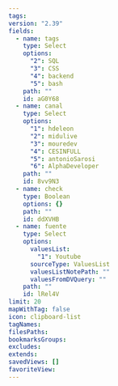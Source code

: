 ```yaml
---
tags: 
version: "2.39"
fields:
  - name: tags
    type: Select
    options:
      "2": SQL
      "3": CSS
      "4": backend
      "5": bash
    path: ""
    id: aG0Y68
  - name: canal
    type: Select
    options:
      "1": hdeleon
      "2": midulive
      "3": mouredev
      "4": CESINFULL
      "5": antonioSarosi
      "6": AlphaDeveloper
    path: ""
    id: 8vv9N3
  - name: check
    type: Boolean
    options: {}
    path: ""
    id: ddXVHB
  - name: fuente
    type: Select
    options:
      valuesList:
        "1": Youtube
      sourceType: ValuesList
      valuesListNotePath: ""
      valuesFromDVQuery: ""
    path: ""
    id: lRel4V
limit: 20
mapWithTag: false
icon: clipboard-list
tagNames: 
filesPaths: 
bookmarksGroups: 
excludes: 
extends: 
savedViews: []
favoriteView: 
---
```

